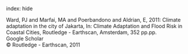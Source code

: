 index: hide

<div class="Citation">

  <div class="Citation-body">
    <div class="Citation-text">Ward, PJ and Marfai, MA and Poerbandono and Aldrian, E, 2011: Climate adaptation in the city of Jakarta, In: <span class="Article-bookTitle">Climate Adaptation and Flood Risk in Coastal Cities, </span>Routledge - Earthscan, Amsterdam, 352 pp.pp.</div>
    <div class="Citation-links">
      <div class="CitationLink" data-href="https://scholar.google.com/scholar?q=Climate+adaptation+in+the+city+of+Jakarta">
        <div class="CitationLink-icon CitationLink-Scholar"></div>
        <div class="CitationLink-text">Google Scholar</div>
      </div>
    </div>
  </div>
</div>


<div class="Citation-copy">
&copy; Routledge - Earthscan, 2011
</div>